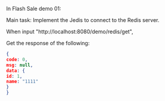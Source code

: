 In Flash Sale demo 01:

Main task: Implement the Jedis to connect to the Redis server.

When input "http://localhost:8080/demo/redis/get",

Get the response of the following:

```json
{
code: 0,
msg: null,
data: {
id: 1,
name: "1111"
}
}
```



